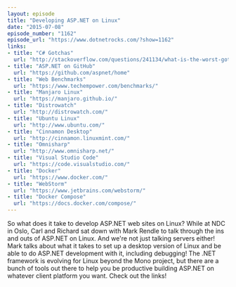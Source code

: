 ```yaml
---
layout: episode
title: "Developing ASP.NET on Linux"
date: "2015-07-08"
episode_number: "1162"
episode_url: "https://www.dotnetrocks.com/?show=1162"
links:
- title: "C# Gotchas"
  url: "http://stackoverflow.com/questions/241134/what-is-the-worst-gotcha-in-c-sharp-or-net"
- title: "ASP.NET on GitHub"
  url: "https://github.com/aspnet/home"
- title: "Web Benchmarks"
  url: "https://www.techempower.com/benchmarks/"
- title: "Manjaro Linux"
  url: "https://manjaro.github.io/"
- title: "Distrowatch"
  url: "http://distrowatch.com/"
- title: "Ubuntu Linux"
  url: "http://www.ubuntu.com/"
- title: "Cinnamon Desktop"
  url: "http://cinnamon.linuxmint.com/"
- title: "Omnisharp"
  url: "http://www.omnisharp.net/"
- title: "Visual Studio Code"
  url: "https://code.visualstudio.com/"
- title: "Docker"
  url: "https://www.docker.com/"
- title: "WebStorm"
  url: "https://www.jetbrains.com/webstorm/"
- title: "Docker Compose"
  url: "https://docs.docker.com/compose/"
---
```


So what does it take to develop ASP.NET web sites on Linux? While at NDC in Oslo, Carl and Richard sat down with Mark Rendle to talk through the ins and outs of ASP.NET on Linux. And we're not just talking servers either! Mark talks about what it takes to set up a desktop version of Linux and be able to do ASP.NET development with it, including debugging! The .NET framework is evolving for Linux beyond the Mono project, but there are a bunch of tools out there to help you be productive building ASP.NET on whatever client platform you want. Check out the links!
